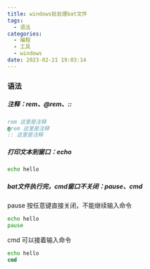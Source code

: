 ```yaml
---
title: windows批处理bat文件
tags:
  - 语法
categories:
  - 编程
  - 工具
  - windows
date: 2023-02-21 19:03:14
---
```


### 语法

##### 注释：rem、@rem、::

```cmd
rem 这里是注释
@rem 这里是注释
:: 这里是注释
```

##### 打印文本到窗口：echo

```cmd
echo hello
```

##### bat文件执行完，cmd窗口不关闭：pause、cmd

pause 按任意键直接关闭，不能继续输入命令

```cmd
echo hello
pause
```

cmd 可以接着输入命令

```cmd
echo hello
cmd
```



